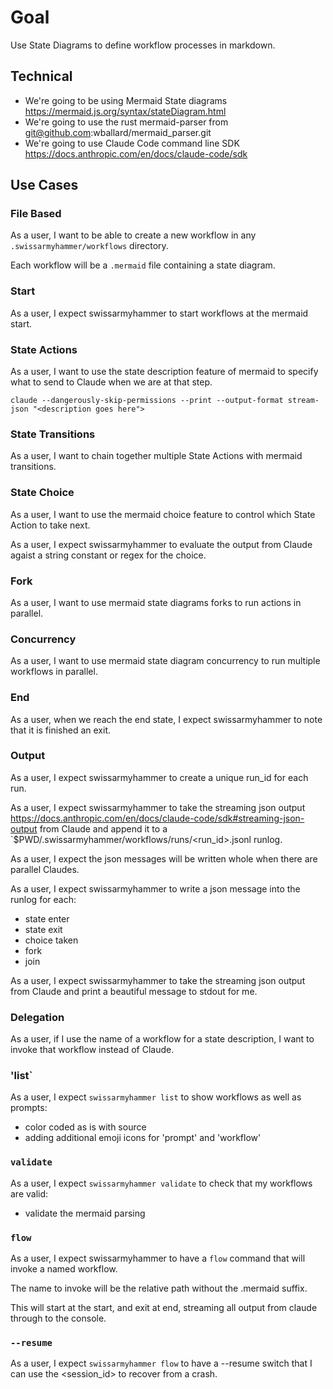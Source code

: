 
# Goal

Use State Diagrams to define workflow processes in markdown.

## Technical

- We're going to be using Mermaid State diagrams https://mermaid.js.org/syntax/stateDiagram.html
- We're going to use the rust mermaid-parser from <git@github.com>:wballard/mermaid_parser.git
- We're going to use Claude Code command line SDK https://docs.anthropic.com/en/docs/claude-code/sdk

## Use Cases

### File Based

As a user, I want to be able to create a new workflow in any `.swissarmyhammer/workflows` directory.

Each workflow will be a `.mermaid` file containing a state diagram.

### Start

As a user, I expect swissarmyhammer to start workflows at the mermaid start.

### State Actions

As a user, I want to use the state description feature of mermaid to specify what to send to Claude when
we are at that step.

`claude --dangerously-skip-permissions --print --output-format stream-json "<description goes here">`

### State Transitions

As a user, I want to chain together multiple State Actions with mermaid transitions.

### State Choice

As a user, I want to use the mermaid choice feature to control which State Action to take next.

As a user, I expect swissarmyhammer to evaluate the output from Claude agaist a string constant or regex for the choice.

### Fork

As a user, I want to use mermaid state diagrams forks to run actions in parallel.

### Concurrency

As a user, I want to use mermaid state diagram concurrency to run multiple workflows in parallel.

### End

As a user, when we reach the end state, I expect swissarmyhammer to note that it is finished an exit.

### Output

As a user, I expect swissarmyhammer to create a unique run_id for each run.

As a user, I expect swissarmyhammer to take the streaming json output https://docs.anthropic.com/en/docs/claude-code/sdk#streaming-json-output from Claude and append it to a `$PWD/.swissarmyhammer/workflows/runs/<run_id>.jsonl runlog.

As a user, I expect the json messages will be written whole when there are parallel Claudes.

As a user, I expect swissarmyhammer to write a json message into the runlog for each:

- state enter
- state exit
- choice taken
- fork
- join

As a user, I expect swissarmyhammer to take the streaming json output from Claude and print a beautiful message to stdout for me.

### Delegation

As a user, if I use the name of a workflow for a state description, I want to invoke that workflow instead of Claude.

### 'list`

As a user, I expect `swissarmyhammer list` to show workflows as well as prompts:

- color coded as is with source
- adding additional emoji icons for 'prompt' and 'workflow'

### `validate`

As a user, I expect `swissarmyhammer validate` to check that my workflows are valid:

- validate the mermaid parsing

### `flow`

As a user, I expect swissarmyhammer to have a `flow` command that will invoke a named workflow.

The name to invoke will be the relative path without the .mermaid suffix.

This will start at the start, and exit at end, streaming all output from claude through to the console.

### `--resume`

As a user, I expect `swissarmyhammer flow` to have a --resume switch that I can use the <session_id> to recover from a crash.